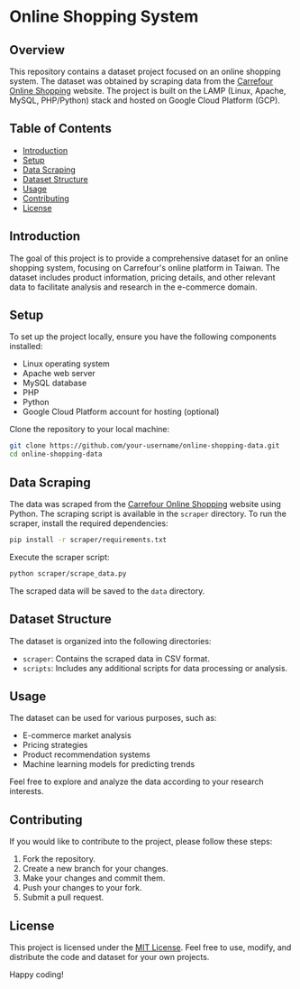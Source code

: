 # Online Shopping System

## Overview

This repository contains a dataset project focused on an online shopping system. The dataset was obtained by scraping data from the [Carrefour Online Shopping](https://online.carrefour.com.tw/zh/homepage/) website. The project is built on the LAMP (Linux, Apache, MySQL, PHP/Python) stack and hosted on Google Cloud Platform (GCP).

## Table of Contents

- [Introduction](#introduction)
- [Setup](#setup)
- [Data Scraping](#data-scraping)
- [Dataset Structure](#dataset-structure)
- [Usage](#usage)
- [Contributing](#contributing)
- [License](#license)

## Introduction

The goal of this project is to provide a comprehensive dataset for an online shopping system, focusing on Carrefour's online platform in Taiwan. The dataset includes product information, pricing details, and other relevant data to facilitate analysis and research in the e-commerce domain.

## Setup

To set up the project locally, ensure you have the following components installed:

- Linux operating system
- Apache web server
- MySQL database
- PHP
- Python
- Google Cloud Platform account for hosting (optional)

Clone the repository to your local machine:

```bash
git clone https://github.com/your-username/online-shopping-data.git
cd online-shopping-data
```

## Data Scraping

The data was scraped from the [Carrefour Online Shopping](https://online.carrefour.com.tw/zh/homepage/) website using Python. The scraping script is available in the `scraper` directory. To run the scraper, install the required dependencies:

```bash
pip install -r scraper/requirements.txt
```

Execute the scraper script:

```bash
python scraper/scrape_data.py
```

The scraped data will be saved to the `data` directory.

## Dataset Structure

The dataset is organized into the following directories:

- `scraper`: Contains the scraped data in CSV format.
- `scripts`: Includes any additional scripts for data processing or analysis.

## Usage

The dataset can be used for various purposes, such as:

- E-commerce market analysis
- Pricing strategies
- Product recommendation systems
- Machine learning models for predicting trends

Feel free to explore and analyze the data according to your research interests.

## Contributing

If you would like to contribute to the project, please follow these steps:

1. Fork the repository.
2. Create a new branch for your changes.
3. Make your changes and commit them.
4. Push your changes to your fork.
5. Submit a pull request.

## License

This project is licensed under the [MIT License](LICENSE). Feel free to use, modify, and distribute the code and dataset for your own projects.

Happy coding!
